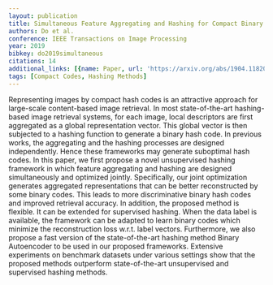 ```yaml
---
layout: publication
title: Simultaneous Feature Aggregating and Hashing for Compact Binary Code Learning
authors: Do et al.
conference: IEEE Transactions on Image Processing
year: 2019
bibkey: do2019simultaneous
citations: 14
additional_links: [{name: Paper, url: 'https://arxiv.org/abs/1904.11820'}]
tags: [Compact Codes, Hashing Methods]
---
```

Representing images by compact hash codes is an attractive approach for
large-scale content-based image retrieval. In most state-of-the-art
hashing-based image retrieval systems, for each image, local descriptors are
first aggregated as a global representation vector. This global vector is then
subjected to a hashing function to generate a binary hash code. In previous
works, the aggregating and the hashing processes are designed independently.
Hence these frameworks may generate suboptimal hash codes. In this paper, we
first propose a novel unsupervised hashing framework in which feature
aggregating and hashing are designed simultaneously and optimized jointly.
Specifically, our joint optimization generates aggregated representations that
can be better reconstructed by some binary codes. This leads to more
discriminative binary hash codes and improved retrieval accuracy. In addition,
the proposed method is flexible. It can be extended for supervised hashing.
When the data label is available, the framework can be adapted to learn binary
codes which minimize the reconstruction loss w.r.t. label vectors. Furthermore,
we also propose a fast version of the state-of-the-art hashing method Binary
Autoencoder to be used in our proposed frameworks. Extensive experiments on
benchmark datasets under various settings show that the proposed methods
outperform state-of-the-art unsupervised and supervised hashing methods.